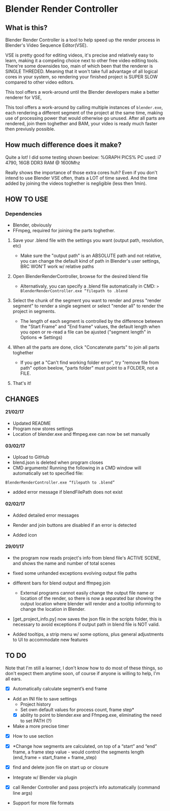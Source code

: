 # Blender Render Controller

## What is this?
Blender Render Controller is a tool to help speed up the render process in Blender's Video Sequence Editor(VSE).

VSE is pretty good for editing videos, it's precise and relatively easy to learn, making it a compeling choice next to other free video editing tools. There're some downsides too, main of which been that the renderer is SINGLE THREDED. Meaning that it won't take full advantage of all logical cores in your system, so rendering your finished project is SUPER SLOW compared to other video editors.

This tool offers a work-around until the Blender developers make a better renderer for VSE, 

This tool offers a work-around by calling multiple instances of `blender.exe`, each rendering a different segment of the project at the same time, making use of processing power that would otherwise go unused. After all parts are rendered, join them toghether and BAM, your video is ready much faster then previusly possible.

## How much difference does it make?
Quite a lot! I did some testing shown beelow:
%GRAPH PICS%
PC used: i7 4790, 16GB DDR3 RAM @ 1600Mhz

Really shows the importance of those extra cores huh? Even if you don't intend to use Blender VSE often, thats a LOT of time saved. And the time added by joining the videos toghether is negligible (less then 1min).

## HOW TO USE

### Dependencies
- Blender, obviously
- FFmpeg, required for joining the parts toghether.

1. Save your .blend file with the settings you want (output path, resolution, etc)

	- Make sure the "output path" is an ABSOLUTE path and not relative, you can change the default kind of path in Blender's user settings, BRC WON'T work w/ relative paths
	
2. Open BlenderRenderController, browse for the desired blend file

	- Alternativaly, you can specify a .blend file automatically in CMD: `> BlenderRenderController.exe “filepath to .blend`
	
3. Select the chunk of the segment you want to render and press "render segment" to render a single segment or select "render all" to render the project in segments.

	- The length of each segment is controlled by the difference beteewn the "Start Frame" and "End frame" values, the default length when you open or re-read a file can be ajusted ("segment length" in Options => Settings)
	
4. When all the parts are done, click "Concatenate parts" to join all parts toghether

	- If you get a "Can't find working folder error", try "remove file from path" option beelow, "parts folder" must point to a FOLDER, not a FILE.
	
5. That's it!

## CHANGES

#### 21/02/17

- Updated README
- Program now stores settings
- Location of blender.exe and ffmpeg.exe can now be set manually

#### 03/02/17

- Upload to GitHub
- blend.json is deleted when program closes
- CMD arguments! Running the following in a CMD window will automatically set to specified file: 
```
BlenderRenderController.exe “filepath to .blend”
```
- added error message if blendFilePath does not exist

#### 02/02/17

- Added detailed error messages

- Render and join buttons are disabled if an error is detected

- Added icon

#### 29/01/17

- the program now reads project's info from blend file's ACTIVE SCENE, and shows the name and number of total scenes

- fixed some unhanded exceptions evolving output file paths

- different bars for blend output and ffmpeg join

  - External programs cannot easily change the output file name or location of the render, so there is now a separated bar showing the       output location where blender will render and a tooltip informing to change the location in Blender.
  
- [get_project_info.py] now saves the json file in the scripts folder, this is necessary to avoid exceptions if output path in blend       file is NOT valid.

- Added tooltips, a strip menu w/ some options, plus general adjustments to UI to accommodate new features

## TO DO

Note that I'm still a learner, I don't know how to do most of these things, so don't expect them anytime soon, of course if anyone is willing to help, I'm all ears.

- [x] Automatically calculate segment’s end frame

- Add an INI file to save settings
	- Project history
	- Set own default values for process count, frame step*
	- [x] ability to point to blender.exe and Ffmpeg.exe, eliminating the need to set PATH (?)

- Make a more precise timer

- [x] How to use section

- [x] *Change how segments are calculated, on top of a “start” and “end” frame, a frame step value - would control the segments length (end_frame = start_frame + frame_step)

- [x] find and delete json file on start up or closure

- Integrate w/ Blender via plugin

- [x] call Render Controller and pass project’s info automatically (command line args)

- Support for more file formats
